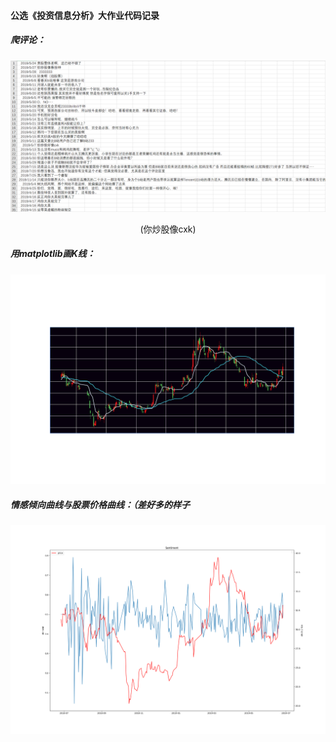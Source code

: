 #### 公选《投资信息分析》大作业代码记录

##### 爬评论：

![1561798149002](img\1561798149002.png)

<center>(你炒股像cxk)</center>



##### 用matplotlib画K线：

![kline](img\kline.png)

##### 情感倾向曲线与股票价格曲线：（差好多的样子

![compare](img\compare.png)

